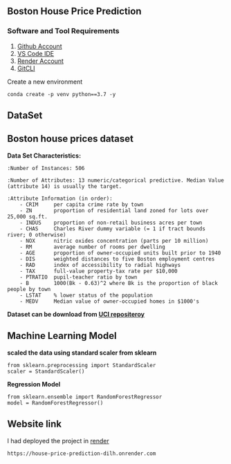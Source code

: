 ## Boston House Price Prediction

### Software and Tool Requirements

1. [Github Account](https://github.com/)
2. [VS Code IDE](https://code.visualstudio.com/)
3. [Render Account](https://render.com)
4. [GitCLI](https://git-scm.com/)

Create a new environment

```
conda create -p venv python==3.7 -y
```
## DataSet
Boston house prices dataset
---------------------------

**Data Set Characteristics:**  

    :Number of Instances: 506 

    :Number of Attributes: 13 numeric/categorical predictive. Median Value (attribute 14) is usually the target.

    :Attribute Information (in order):
        - CRIM     per capita crime rate by town
        - ZN       proportion of residential land zoned for lots over 25,000 sq.ft.
        - INDUS    proportion of non-retail business acres per town
        - CHAS     Charles River dummy variable (= 1 if tract bounds river; 0 otherwise)
        - NOX      nitric oxides concentration (parts per 10 million)
        - RM       average number of rooms per dwelling
        - AGE      proportion of owner-occupied units built prior to 1940
        - DIS      weighted distances to five Boston employment centres
        - RAD      index of accessibility to radial highways
        - TAX      full-value property-tax rate per $10,000
        - PTRATIO  pupil-teacher ratio by town
        - B        1000(Bk - 0.63)^2 where Bk is the proportion of black people by town
        - LSTAT    % lower status of the population
        - MEDV     Median value of owner-occupied homes in $1000's
**Dataset can be download from [UCI repositeroy](https://archive.ics.uci.edu/ml/machine-learning-databases/housing/)**

## Machine Learning Model
**scaled the data using standard scaler from sklearn**
```
from sklearn.preprocessing import StandardScaler
scaler = StandardScaler()
```
**Regression Model**
```
from sklearn.ensemble import RandomForestRegressor
model = RandomForestRegressor()
```

## Website link
I had deployed the project in [render](render.com)
```
https://house-price-prediction-dilh.onrender.com
```
